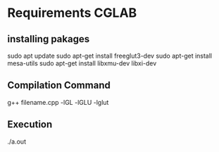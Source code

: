 Requirements CGLAB
==================


installing pakages
-------------------

sudo apt update
sudo apt-get install freeglut3-dev
sudo apt-get install mesa-utils
sudo apt-get install libxmu-dev libxi-dev


Compilation Command
-------------------

g++ filename.cpp -lGL -lGLU -lglut


Execution
---------

./a.out
